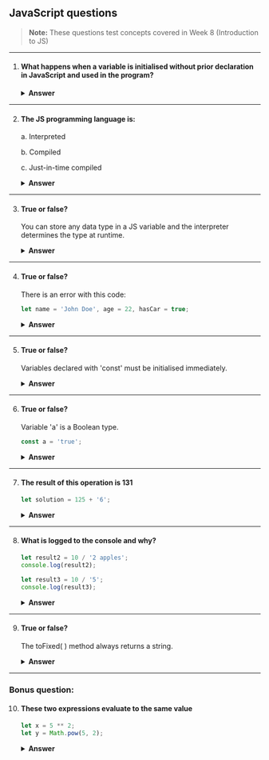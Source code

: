 ## JavaScript questions 

> **Note:**
>These questions test concepts covered in Week 8 (Introduction to JS)

---

1. #### What happens when a variable is initialised without prior declaration in JavaScript and used in the program? 

   <details><summary><b>Answer</b></summary>
    <p>

    #### Answer:

    This creates an implicit **global variable** if the code is run in non-strict mode. 
    The variable becomes a property of the global object 'window' in a browser environment and 'global' in Node.js. 


    However, if the code is run in strict mode (`'use strict'`) attempting to assign a value to an undeclared variable will result in a  `ReferenceError`. 
    So, to avoid unintended consequences and improve code clarity, always declare variables before using them. This helps prevent scope issues and makes the code easier to understand and maintain. 
   </p>
 </details>

---

2. #### The JS programming language is:

   a. Interpreted

   b. Compiled

   c. Just-in-time compiled

   <details><summary><b>Answer</b></summary>
   <p>

   #### Answer: C
 
   In its early days, JavaScript was interpreted. Modern JavaScript engines (like V8 in Chrome and Node.js, SpiderMonkey in Firefox, etc.) use a JIT compiler. They first parse and optimize the code into an intermediate representation (bytecode) and then compile parts of the code into machine code as it's executed, to improve performance. 

   **Just-in-time compilation** is a hybrid approach. Combines the speed benefits of compilation with the flexibility of interpretation.
 </p>
</details>

---

3. #### True or false? 
  
   You can store any data type in a JS variable and the interpreter determines the type at runtime.

   <details><summary><b>Answer</b></summary>
     <p>

    #### Answer: True

    This is because JavaScript is a **dynamically typed** language, meaning variables do not have a fixed type. You can store any data type (numbers, strings, arrays, functions, etc.) in a JavaScript variable, and the JavaScript engine determines the type of the value at runtime.

    This is different from statically typed languages like Java or C++, where you must declare the variable's type.
    </p>
 </details>

---

4. #### True or false? 

   There is an error with this code: 
   ```javascript
   let name = 'John Doe', age = 22, hasCar = true;
   ```

   <details><summary><b>Answer</b></summary>
    <p>

    #### Answer: False

    The code shown is perfectly valid JavaScript syntax where multiple variables are declared in a single statement using the `let` keyword, with each variable initialization separated by commas.

    This syntax is equivalent to writing: 
     ```javascript
     let name = 'John Doe';
     let age = 22;
     let hasCar = true;
     ```
    </p>
  </details>

---
5. #### True or false? 

    Variables declared with 'const' must be initialised immediately. 

   <details><summary><b>Answer</b></summary>
    <p>

    #### Answer: True

    Variables declared with `const` must be initialized at the time of declaration. If you try to declare a `const` variable without initializing it, you will get a syntax error. For example:
    ```javascript
    // this throws a syntax error
    const price; 

    // must declare and initialise immediately
    const price = 106;
    ```

    This is different from `let`, where variables can be declared without initialization. 
    ```javascript
    // you can delcare a variable here...
    let x;

    // and initialise later
    x = 89;
    ```
    </p>
 </details>
 
---
6. #### True or false?

    Variable 'a' is a Boolean type.
   ```javascript
   const a = 'true';
   ```

   <details><summary><b>Answer</b></summary>
    <p>

   #### Answer: False

   Variable `a` is not a Boolean type, it's a string type. The quotation marks '...' indicate that 'true' is a string literal. To compare:

    ```javascript
    const a = 'true';
    console.log(typeof a); // outputs: string

    const b = true;
    console.log(typeof b); // outputs: boolean
    ```

   These would behave differently in comparisons and operations. 

</p>
</details>

---

7. #### The result of this operation is 131

   ```javascript
   let solution = 125 + '6';
   ``` 

   <details><summary><b>Answer</b></summary>
   <p>

   #### Answer: The result of this operation is '1256'

    JavaScript performs string concatenation rather than numerical addition because one operand is a string.  The number `125` is converted to a string and then concatenated with `'6'`, resulting in `'1256'`.

    ```javascript
   //  number + number = number
   console.log(12 + 8); // outputs: 20

   //  number + string = string
   console.log(15 + '6'); // outputs: '156'

   //  string + string = string
   console.log('80' + '6'); // outputs: '806'
   ```

   This is due to JavaScript's type coercion rules - when the `+` operator is used with a string, it favors string concatenation over numerical addition. The answer 131 would only be correct if both operands were numbers.

</p>
</details>

---

8. #### What is logged to the console and why?

   ```javascript 
   let result2 = 10 / '2 apples';
   console.log(result2);

   let result3 = 10 / '5';
   console.log(result3);
   ```

   <details><summary><b>Answer</b></summary>
   <p>

   #### Answer: NaN and 2

   There 2 types of strings: **numeric** and **non-numeric** strings. A numeric string in JavaScript is a string that represents numeric values. Its characters can be interpreted as valid numbers. 

   These are **numeric strings**: '123', '2.66', '-96'

   These are **non-numeric** strings: 'ten', '12 eggs', '58g'

   **Numeric strings** are `implicitly coerced` to numbers in arithmetic expressions (except for in `+` operations) and **non-numeric strings** are `implicitly coerced` to `NaN` in arithmetic expressions (except for in `+` operations).

   So:
   ```javascript
   // Non-numeric string coerced to NaN in an arithmetic operation
   let result2 = 10 / '2 apples';
   console.log(result2); // outputs: NaN

   // Numeric string coerced to number in arithmetic operation
   let result3 = 10 / '5';
   console.log(result3); // outputs: 2
   ```

   The result of dividing any number by `NaN` is `NaN`.
</p>
</details>

--- 

9. #### True or false?
 
   The toFixed( ) method always returns a string.

   <details><summary><b>Answer</b></summary>
   <p>

   #### Answer: True

    The `toFixed()` method in JavaScript always returns a string representation of a number, formatted to a specified number of decimal places. So:

    ```javascript
    let cost = 158.6663578;
    let costTo2 = cost.toFixed(2);
    console.log(typeof costTo2); // outputs: string
    ```
   **NB:** If you are going to perform any further arithmetic operations with the results of a `toFixed()` operation, you need to convert it to a `number` type (you can use `parseFloat()` to do that). 
</p>
</details>

---

### Bonus question:

10. #### These two expressions evaluate to the same value

    ```javascript
    let x = 5 ** 2;
    let y = Math.pow(5, 2);
    ```
    
    <details><summary><b>Answer</b></summary>
    <p>

    #### Answer: Yes, they evaluate to the same value

    `let x = 5 ** 2;` uses the exponentiation operator (introduced in ES6) to raise the first operand to the power of the second. So, `x` is 25. `let y = Math.pow(5, 2);` uses the Math object method `Math.pow()` to compute 5 to the power of 2, which is 25.
</p>
</details>